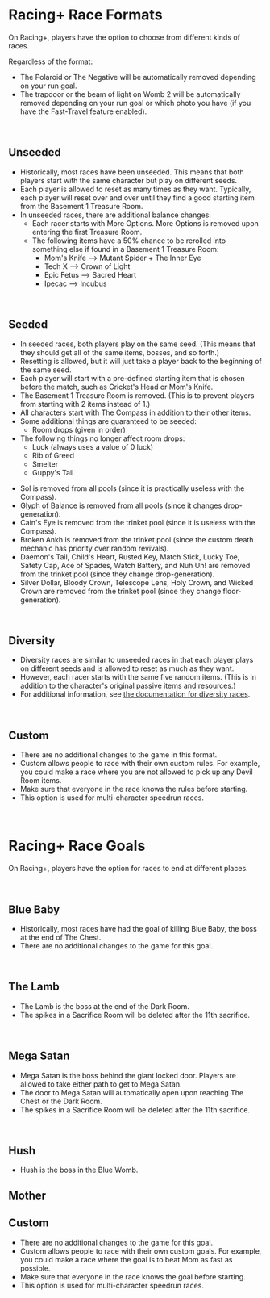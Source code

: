 # Racing+ Race Formats

On Racing+, players have the option to choose from different kinds of races.

Regardless of the format:
- The Polaroid or The Negative will be automatically removed depending on your run goal.
- The trapdoor or the beam of light on Womb 2 will be automatically removed depending on your run goal or which photo you have (if you have the Fast-Travel feature enabled).

<br />

## Unseeded

- Historically, most races have been unseeded. This means that both players start with the same character but play on different seeds.
- Each player is allowed to reset as many times as they want. Typically, each player will reset over and over until they find a good starting item from the Basement 1 Treasure Room.
- In unseeded races, there are additional balance changes:
  - Each racer starts with More Options. More Options is removed upon entering the first Treasure Room.
  - The following items have a 50% chance to be rerolled into something else if found in a Basement 1 Treasure Room:
    - Mom's Knife --> Mutant Spider + The Inner Eye
    - Tech X --> Crown of Light
    - Epic Fetus --> Sacred Heart
    - Ipecac --> Incubus

<br />

## Seeded

- In seeded races, both players play on the same seed. (This means that they should get all of the same items, bosses, and so forth.)
- Resetting is allowed, but it will just take a player back to the beginning of the same seed.
- Each player will start with a pre-defined starting item that is chosen before the match, such as Cricket's Head or Mom's Knife.
- The Basement 1 Treasure Room is removed. (This is to prevent players from starting with 2 items instead of 1.)
- All characters start with The Compass in addition to their other items.
- Some additional things are guaranteed to be seeded:
  - Room drops (given in order)
  <!--
  - Level generation (consistent special rooms)
  - Devil Room rewards (given in order)
  - Angel Room rewards (given in order)
  -->
- The following things no longer affect room drops:
  - Luck (always uses a value of 0 luck)
  - Rib of Greed
  - Smelter
  - Guppy's Tail
<!--
- There is a custom death mechanic:
  - Instead of dying, players will respawn in the previous room with 1.5 soul hearts.
  - They will have a "debuff" effect that removes all of the items. The debuff will last 45 seconds.
  - This mechanic does not apply to deaths in Devil Rooms, Sacrifice Rooms, or the Boss Rush. (Deaths in those rooms will be permanent.)
-->
- Sol is removed from all pools (since it is practically useless with the Compass).
- Glyph of Balance is removed from all pools (since it changes drop-generation).
- Cain's Eye is removed from the trinket pool (since it is useless with the Compass).
- Broken Ankh is removed from the trinket pool (since the custom death mechanic has priority over random revivals).
- Daemon's Tail, Child's Heart, Rusted Key, Match Stick, Lucky Toe, Safety Cap, Ace of Spades, Watch Battery, and Nuh Uh! are removed from the trinket pool (since they change drop-generation).
- Silver Dollar, Bloody Crown, Telescope Lens, Holy Crown, and Wicked Crown are removed from the trinket pool (since they change floor-generation).

<br />

## Diversity

- Diversity races are similar to unseeded races in that each player plays on different seeds and is allowed to reset as much as they want.
- However, each racer starts with the same five random items. (This is in addition to the character's original passive items and resources.)
- For additional information, see [the documentation for diversity races](https://github.com/Zamiell/isaac-racing-client/blob/master/mod/README-DIVERSITY.md).

<br />

## Custom

- There are no additional changes to the game in this format.
- Custom allows people to race with their own custom rules. For example, you could make a race where you are not allowed to pick up any Devil Room items.
- Make sure that everyone in the race knows the rules before starting.
- This option is used for multi-character speedrun races.

<br />

# Racing+ Race Goals

On Racing+, players have the option for races to end at different places.

<br />

## Blue Baby

- Historically, most races have had the goal of killing Blue Baby, the boss at the end of The Chest.
- There are no additional changes to the game for this goal.

<br />

## The Lamb

- The Lamb is the boss at the end of the Dark Room.
- The spikes in a Sacrifice Room will be deleted after the 11th sacrifice.

<br />

## Mega Satan

- Mega Satan is the boss behind the giant locked door. Players are allowed to take either path to get to Mega Satan.
- The door to Mega Satan will automatically open upon reaching The Chest or the Dark Room.
- The spikes in a Sacrifice Room will be deleted after the 11th sacrifice.

<br />

## Hush

- Hush is the boss in the Blue Womb.

## Mother

## Custom

- There are no additional changes to the game for this goal.
- Custom allows people to race with their own custom goals. For example, you could make a race where the goal is to beat Mom as fast as possible.
- Make sure that everyone in the race knows the goal before starting.
- This option is used for multi-character speedrun races.

<br />
